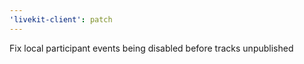```yaml
---
'livekit-client': patch
---
```


Fix local participant events being disabled before tracks unpublished
